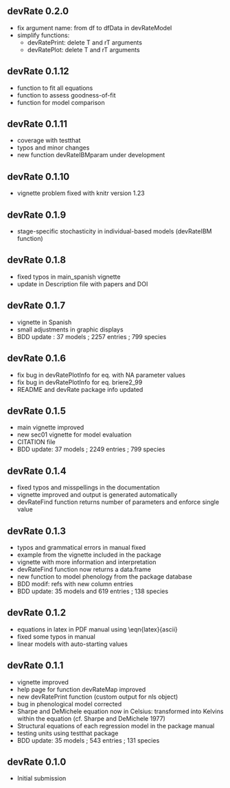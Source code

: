 ## devRate 0.2.0
* fix argument name: from df to dfData in devRateModel
* simplify functions: 
    - devRatePrint: delete T and rT arguments
    - devRatePlot: delete T and rT arguments

## devRate 0.1.12
* function to fit all equations
* function to assess goodness-of-fit
* function for model comparison

## devRate 0.1.11
* coverage with testthat
* typos and minor changes
* new function devRateIBMparam under development

## devRate 0.1.10
* vignette problem fixed with knitr version 1.23

## devRate 0.1.9
* stage-specific stochasticity in individual-based models (devRateIBM function)

## devRate 0.1.8
* fixed typos in main_spanish vignette 
* update in Description file with papers and DOI

## devRate 0.1.7
* vignette in Spanish
* small adjustments in graphic displays
* BDD update : 37 models ; 2257 entries ; 799 species

## devRate 0.1.6
* fix bug in devRatePlotInfo for eq. with NA parameter values
* fix bug in devRatePlotInfo for eq. briere2_99
* README and devRate package info updated

## devRate 0.1.5
* main vignette improved
* new sec01 vignette for model evaluation
* CITATION file
* BDD update: 37 models ; 2249 entries ; 799 species

## devRate 0.1.4
* fixed typos and misspellings in the documentation 
* vignette improved and output is generated automatically
* devRateFind function returns number of parameters and enforce single value

## devRate 0.1.3
* typos and grammatical errors in manual fixed
* example from the vignette included in the package
* vignette with more information and interpretation
* devRateFind function now returns a data.frame
* new function to model phenology from the package database
* BDD modif: refs with new column entries
* BDD update: 35 models and 619 entries ; 138 species

## devRate 0.1.2
* equations in latex in PDF manual using \eqn{latex}{ascii}
* fixed some typos in manual
* linear models with auto-starting values

## devRate 0.1.1
* vignette improved
* help page for function devRateMap improved
* new devRatePrint function (custom output for nls object)
* bug in phenological model corrected
* Sharpe and DeMichele equation now in Celsius: transformed into Kelvins within the equation (cf. Sharpe and DeMichele 1977)
* Structural equations of each regression model in the package manual
* testing units using testthat package
* BDD update: 35 models ; 543 entries ; 131 species

## devRate 0.1.0
* Initial submission
